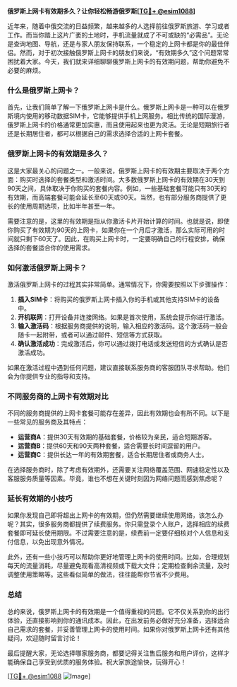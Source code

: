 **俄罗斯上网卡有效期多久？让你轻松畅游俄罗斯[[TG💪+ @esim1088](https://t.me/s/esim1088)]**

近年来，随着中俄交流的日益频繁，越来越多的人选择前往俄罗斯旅游、学习或者工作。而当你踏上这片广袤的土地时，手机流量就成了不可或缺的“必需品”。无论是查询地图、导航，还是与家人朋友保持联系，一个稳定的上网卡都是你的最佳伴侣。然而，对于初次接触俄罗斯上网卡的朋友们来说，“有效期多久”这个问题常常困扰着大家。今天，我们就来详细聊聊俄罗斯上网卡的有效期问题，帮助你避免不必要的麻烦。

### 什么是俄罗斯上网卡？

首先，让我们简单了解一下俄罗斯上网卡是什么。俄罗斯上网卡是一种可以在俄罗斯境内使用的移动数据SIM卡，它能够提供手机上网服务。相比传统的国际漫游，俄罗斯上网卡的价格通常更加实惠，而且使用起来也更为灵活。无论是短期旅行者还是长期居住者，都可以根据自己的需求选择合适的上网卡套餐。

### 俄罗斯上网卡的有效期是多久？

这是大家最关心的问题之一。一般来说，俄罗斯上网卡的有效期主要取决于两个方面：购买时选择的套餐类型和激活时间。大多数俄罗斯上网卡的有效期在30天到90天之间，具体取决于你购买的套餐内容。例如，一些基础套餐可能只有30天的有效期，而高端套餐可能会延长至60天或90天。当然，也有部分服务商提供了更长的使用周期选项，比如半年甚至一年。

需要注意的是，这里的有效期是指从你激活卡片开始计算的时间。也就是说，即使你购买了有效期为90天的上网卡，如果你在一个月后才激活，那么实际可用的时间就只剩下60天了。因此，在购买上网卡时，一定要明确自己的行程安排，确保选择的套餐适合你的使用需求。

### 如何激活俄罗斯上网卡？

激活俄罗斯上网卡的过程其实非常简单。通常情况下，你需要按照以下步骤操作：

1. **插入SIM卡**：将购买的俄罗斯上网卡插入你的手机或其他支持SIM卡的设备中。
2. **开机联网**：打开设备并连接网络。如果是首次使用，系统会提示你进行激活。
3. **输入激活码**：根据服务商提供的说明，输入相应的激活码。这个激活码一般会随卡一起附带，或者可以通过邮件、短信等方式获取。
4. **确认激活成功**：完成激活后，你可以通过拨打电话或发送短信的方式确认是否激活成功。

如果在激活过程中遇到任何问题，建议直接联系服务商的客服团队寻求帮助。他们会为你提供专业的指导和支持。

### 不同服务商的上网卡有效期对比

不同的服务商提供的上网卡套餐可能存在差异，因此有效期也会有所不同。以下是一些常见的服务商及其特点：

- **运营商A**：提供30天有效期的基础套餐，价格较为亲民，适合短期游客。
- **运营商B**：提供60天和90天两种套餐，适合需要长时间逗留的用户。
- **运营商C**：提供长达一年的有效期套餐，适合长期居住者或商务人士。

在选择服务商时，除了考虑有效期外，还需要关注网络覆盖范围、网速稳定性以及客服服务质量等因素。毕竟，谁也不想在关键时刻因为网络问题而感到焦虑呢？

### 延长有效期的小技巧

如果你发现自己即将超出上网卡的有效期，但仍然需要继续使用网络，该怎么办呢？其实，很多服务商都提供了续费服务。你只需登录个人账户，选择相应的续费套餐即可延长使用期限。不过需要注意的是，续费前一定要仔细核对个人信息和支付信息，以免出现意外情况。

此外，还有一些小技巧可以帮助你更好地管理上网卡的使用时间。比如，合理规划每天的流量消耗，尽量避免观看高清视频或下载大文件；定期检查剩余流量，及时调整使用策略等。这些看似简单的做法，往往能帮你节省不少费用。

### 总结

总的来说，俄罗斯上网卡的有效期是一个值得重视的问题。它不仅关系到你的出行体验，还直接影响到你的通讯成本。因此，在出发前务必做好充分准备，选择适合自己需求的套餐，并妥善管理上网卡的使用时间。如果你对俄罗斯上网卡还有其他疑问，欢迎随时留言讨论！

最后提醒大家，无论选择哪家服务商，都要记得关注售后服务和用户评价，这样才能确保自己享受到优质的服务体验。祝大家旅途愉快，玩得开心！

[[TG💪+ @esim1088](https://t.me/s/esim1088) ![Image](https://i.postimg.cc/4NQfJmqS/Snipaste-2025-05-13-00-14-12.png)]